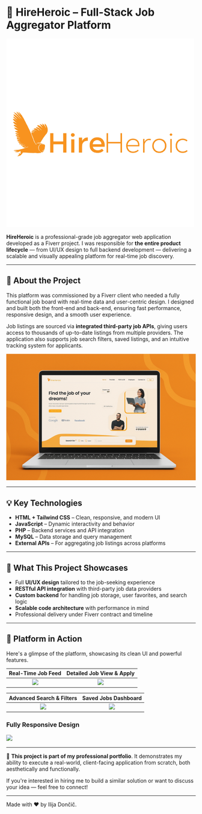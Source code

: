 # 💼 HireHeroic – Full-Stack Job Aggregator Platform

![HireHeroic Logo](./images/UltraCV.png)

**HireHeroic** is a professional-grade job aggregator web application developed as a Fiverr project. I was responsible for **the entire product lifecycle** — from UI/UX design to full backend development — delivering a scalable and visually appealing platform for real-time job discovery.

---

## 🔧 About the Project

This platform was commissioned by a Fiverr client who needed a fully functional job board with real-time data and user-centric design. I designed and built both the front-end and back-end, ensuring fast performance, responsive design, and a smooth user experience.

Job listings are sourced via **integrated third-party job APIs**, giving users access to thousands of up-to-date listings from multiple providers. The application also supports job search filters, saved listings, and an intuitive tracking system for applicants.

![HireHeroic Logo](./screenshots/promo.png)

---

## 💡 Key Technologies

- **HTML + Tailwind CSS** – Clean, responsive, and modern UI
- **JavaScript** – Dynamic interactivity and behavior
- **PHP** – Backend services and API integration
- **MySQL** – Data storage and query management
- **External APIs** – For aggregating job listings across platforms

---

## 🎯 What This Project Showcases

- Full **UI/UX design** tailored to the job-seeking experience
- **RESTful API integration** with third-party job data providers
- **Custom backend** for handling job storage, user favorites, and search logic
- **Scalable code architecture** with performance in mind
- Professional delivery under Fiverr contract and timeline

---

## 📸 Platform in Action

Here's a glimpse of the platform, showcasing its clean UI and powerful features.

| Real-Time Job Feed | Detailed Job View & Apply |
| :----------------: | :-----------------------: |
| <img src="./screenshots/promo(1).png"> | <img src="./screenshots/promo(2).png"> |

| Advanced Search & Filters | Saved Jobs Dashboard |
| :-----------------------: | :--------------------: |
| <img src="./screenshots/promo(3).png"> | <img src="./screenshots/promo(4).png"> |

### Fully Responsive Design
<img src="./screenshots/promo(5).png">

---
📌 **This project is part of my professional portfolio**. It demonstrates my ability to execute a real-world, client-facing application from scratch, both aesthetically and functionally.

If you're interested in hiring me to build a similar solution or want to discuss your idea — feel free to connect!


---

Made with ❤️ by Ilija Dončič.

